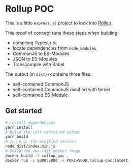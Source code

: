 # Rollup POC

This is a little `express.js` project to look into
[Rollup](https://rollupjs.org/introduction/).

This proof of concept runs these steps when building:
- compiling Typescript
- locate dependencies from `node_modules`
- CommonJS to ES-Modules
- JSON to ES-Modules
- Transcompile with Babel

The output (in `dist/`) contains three files:
- self-contained CommonJS
- self-contained CommonJS minified with terser
- self-contained ES-Module

## Get started

```bash
# install dependencies
yarn install
# build the self-contained output
yarn build
# run e.g. the minified version
node dist/index.min.js
# build/run non-root docker image
docker build -t rollup-poc .
docker run -p 5000:5000 -e PORT=5000 rollup-poc:latest
```
